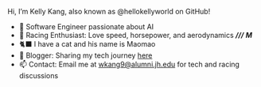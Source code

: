 Hi, I’m Kelly Kang, also known as @hellokellyworld on GitHub!

- 🌱 Software Engineer passionate about AI
- 🚗 Racing Enthusiast: Love speed, horsepower, and aerodynamics ***/******/******/*** ***M***
- 🐈‍⬛ I have a cat and his name is Maomao
- 📖 Blogger: Sharing my tech journey [here](https://twitter.com/KKCodeBrew)
- 📫 Contact: Email me at wkang9@alumni.jh.edu for tech and racing discussions

<!---
hellokellyworld/hellokellyworld is a ✨ special ✨ repository because its `README.md` (this file) appears on your GitHub profile.
You can click the Preview link to take a look at your changes.
--->
